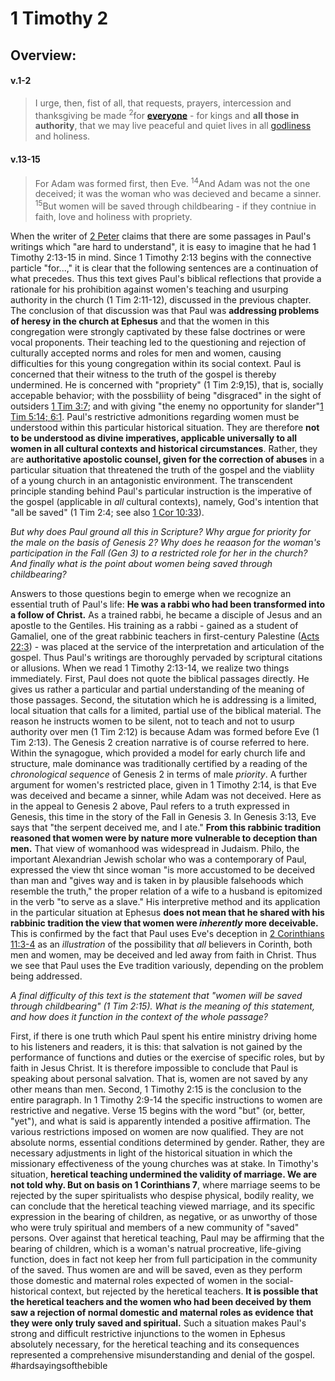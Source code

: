 # 1 Timothy 2

## Overview:



#### v.1-2
>I urge, then, fist of all, that requests, prayers, intercession and thanksgiving be made <sup>2</sup>for **[everyone](Ephesians6.md#v.18)** - for kings and **all those in authority**, that we may live peaceful and quiet lives in all [godliness](godliness) and holiness.


#### v.13-15
>For Adam was formed first, then Eve. <sup>14</sup>And Adam was not the one deceived; it was the woman who was decieved and became a sinner. <sup>15</sup>But women will be saved through childbearing - if they contniue in faith, love and holiness with propriety.

When the writer of [2 Peter](2Peter3#v.16) claims that there are some passages in Paul's writings which "are hard to understand", it is easy to imagine that he had 1 Timothy 2:13-15 in mind.
Since 1 Timothy 2:13 begins with the connective particle "for...," it is clear that the following sentences are a continuation of what precedes. Thus this text gives Paul's biblical reflections that provide a rationale for his prohibition against women's teaching and usurping authority in the church (1 Tim 2:11-12), discussed in the previous chapter.
The conclusion of that discussion was that Paul was **addressing problems of heresy in the church at Ephesus** and that the women in this congregation were strongly captivated by these false doctrines or were vocal proponents. Their teaching led to the questioning and rejection of culturally accepted norms and roles for men and women, causing difficulties for this young congregation within its social context. Paul is concerned that their witness to the truth of the gospel is thereby undermined. He is concerned with "propriety" (1 Tim 2:9,15), that is, socially accepable behavior; with the possbiliity of being "disgraced" in the sight of outsiders [1 Tim 3:7](1Timothy3.md#v.7); and with giving "the enemy no opportunity for slander"[1 Tim 5:14](1Timothy5.md#v.14)[; 6:1](1Timothy6.md#v.1).
Paul's restrictive admonitions regarding women must be understood within this particular historical situation. They are therefore **not to be understood as divine imperatives, applicable universally to all women in all cultural contexts and historical circumstances**. Rather, they are **authoritative apostolic counsel, given for the correction of abuses** in a particular situation that threatened the truth of the gospel and the viabliity of a young church in an antagonistic environment. The transcendent principle standing behind Paul's particular instruction is the imperative of the gospel (applicable in *all* cultural contexts), namely, God's intention that "all be saved" (1 Tim 2:4; see also [1 Cor 10:33](1Corinthians10#v.33)).

*But why does Paul ground all this in Scripture? Why argue for priority for the male on the basis of Genesis 2? Why does he reaason for the woman's participation in the Fall (Gen 3) to a restricted role for her in the church? And finally what is the point about women being saved through childbearing?*

Answers to those questions begin to emerge when we recognize an essential truth of Paul's life: **He was a rabbi who had been transformed into a follow of Christ.** As a trained rabbi, he became a disciple of Jesus and an apostle to the Gentiles. His training as a rabbi - gained as a student of Gamaliel, one of the great rabbinic teachers in first-century Palestine ([Acts 22:3](Acts22#v.3)) - was placed at the service of the interpretation and articulation of the gospel. Thus Paul's writings are thoroughly pervaded by scriptural citations or allusions.
When we read 1 Timothy 2:13-14, we realize two things immediately. First, Paul does not quote the biblical passages directly. He gives us rather a particular and partial understanding of the meaning of those passages. Second, the situtation which he is addressing is a limited, local situation that calls for a limited, partial use of the biblical material.
The reason he instructs women to be silent, not to teach and not to usurp authority over men (1 Tim 2:12) is because Adam was formed before Eve (1 Tim 2:13). The Genesis 2 creation narrative is of course referred to here. Within the synagogue, which provided a model for early church life and structure, male dominance was traditionally certified by a reading of the *chronological sequence* of Genesis 2 in terms of male *priority*. 
A further argument for women's restricted place, given in 1 Timothy 2:14, is that Eve was deceived and became a sinner, while Adam was not deceived. Here as in the appeal to Genesis 2 above, Paul refers to a truth expressed in Genesis, this time in the story of the Fall in Genesis 3. In Genesis 3:13, Eve says that "the serpent deceived me, and I ate." **From this rabbinic tradition reasoned that women were by nature more vulnerable to deception than men.** That view of womanhood was widespread in Judaism. Philo, the important Alexandrian Jewish scholar who was a contemporary of Paul, expressed the view tht since woman "is more accustomed to be deceived than man and "gives way and is taken in by plausible falsehoods which resemble the truth," the proper relation of a wife to a husband is epitomized in the verb "to serve as a slave."
His interpretive method and its application in the particular situation at Ephesus **does not mean that he shared with his rabbinic tradition the view that women were *inherently* more deceivable.** This is confirmed by the fact that Paul uses Eve's deception in [2 Corinthians 11:3-4](2Corinthians11#v.3-4) as an *illustration* of the possibility that *all* believers in Corinth, both men and women, may be deceived and led away from faith in Christ. Thus we see that Paul uses the Eve tradition variously, depending on the problem being addressed.

*A final difficulty of this text is the statement that "women will be saved through childbearing" (1 Tim 2:15). What is the meaning of this statement, and how does it function in the context of the whole passage?*

First, if there is one truth which Paul spent his entire ministry driving home to his listeners and readers, it is this: that salvation is not gained by the performance of functions and duties or the exercise of specific roles, but by faith in Jesus Christ. It is therefore impossible to conclude that Paul is speaking about personal salvation. That is, women are not saved by any other means than men.
Second, 1 Timothy 2:15 is the conclusion to the entire paragraph. In 1 Timothy 2:9-14 the specific instructions to women are restrictive and negative. Verse 15 begins with the word "but" (or, better, "yet"), and what is said is apparently intended a positive affirmation. The various restrictions imposed on women are now qualified. They are not absolute norms, essential conditions determined by gender. Rather, they are necessary adjustments in light of the historical situation in which the missionary effectiveness of the young churches was at stake.
In Timothy's situation, **heretical teaching undermined the validity of marriage. We are not told why. But on basis on 1 Corinthians 7**, where marriage seems to be rejected by the super spiritualists who despise physical, bodily reality, we can conclude that the heretical teaching viewed marriage, and its specific expression in the bearing of children, as negative, or as unworthy of those who were truly spiritual and members of a new community of "saved" persons. Over against that heretical teaching, Paul may be affirming that the bearing of children, which is a woman's natrual procreative, life-giving function, does in fact not keep her from full participation in the community of the saved.
Thus women are and will be saved, even as they perform those domestic and maternal roles expected of women in the social-historical context, but rejected by the heretical teachers. **It is possible that the heretical teachers and the women who had been deceived by them saw a rejection of normal domestic and maternal roles as evidence that they were only truly saved and spiritual.** Such a situation makes Paul's strong and difficult restrictive injunctions to the women in Ephesus absolutely necessary, for the heretical teaching and its consequences represented a comprehensive misunderstanding and denial of the gospel. 
#hardsayingsofthebible

